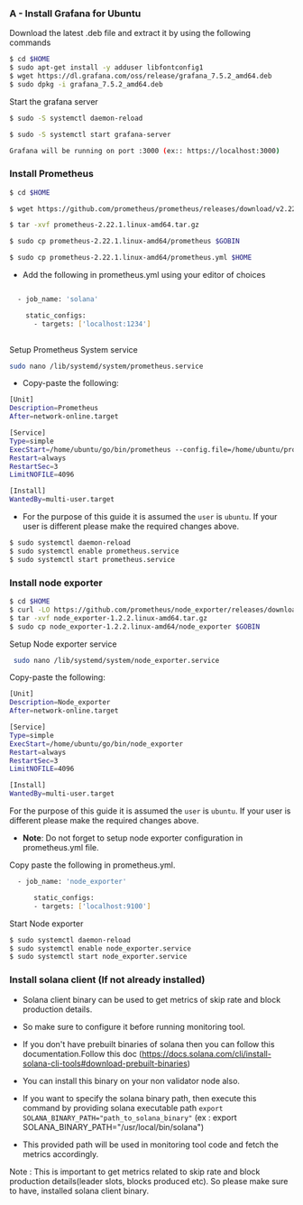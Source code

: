 ### A - Install Grafana for Ubuntu
Download the latest .deb file and extract it by using the following commands

```sh
$ cd $HOME
$ sudo apt-get install -y adduser libfontconfig1
$ wget https://dl.grafana.com/oss/release/grafana_7.5.2_amd64.deb
$ sudo dpkg -i grafana_7.5.2_amd64.deb
```

Start the grafana server
```sh
$ sudo -S systemctl daemon-reload

$ sudo -S systemctl start grafana-server

Grafana will be running on port :3000 (ex:: https://localhost:3000)
```

### Install Prometheus

```sh
$ cd $HOME

$ wget https://github.com/prometheus/prometheus/releases/download/v2.22.1/prometheus-2.22.1.linux-amd64.tar.gz

$ tar -xvf prometheus-2.22.1.linux-amd64.tar.gz

$ sudo cp prometheus-2.22.1.linux-amd64/prometheus $GOBIN

$ sudo cp prometheus-2.22.1.linux-amd64/prometheus.yml $HOME
```
- Add the following in prometheus.yml using your editor of choices

```sh

  - job_name: 'solana'

    static_configs:
      - targets: ['localhost:1234']
    
```

Setup Prometheus System service

```bash
sudo nano /lib/systemd/system/prometheus.service
```
- Copy-paste the following:
   
```sh
[Unit]
Description=Prometheus
After=network-online.target

[Service]
Type=simple
ExecStart=/home/ubuntu/go/bin/prometheus --config.file=/home/ubuntu/prometheus.yml
Restart=always
RestartSec=3
LimitNOFILE=4096

[Install]
WantedBy=multi-user.target
```
- For the purpose of this guide it is assumed the `user` is `ubuntu`. If your user is   different please make the required changes above.
     
```sh 
$ sudo systemctl daemon-reload
$ sudo systemctl enable prometheus.service
$ sudo systemctl start prometheus.service
```

### Install node exporter

```sh
$ cd $HOME
$ curl -LO https://github.com/prometheus/node_exporter/releases/download/v1.2.2/node_exporter-1.2.2.linux-amd64.tar.gz
$ tar -xvf node_exporter-1.2.2.linux-amd64.tar.gz
$ sudo cp node_exporter-1.2.2.linux-amd64/node_exporter $GOBIN
```

Setup Node exporter service

```bash 
 sudo nano /lib/systemd/system/node_exporter.service
 ```

 Copy-paste the following:

 ```sh
 [Unit]
Description=Node_exporter
After=network-online.target

[Service]
Type=simple
ExecStart=/home/ubuntu/go/bin/node_exporter
Restart=always
RestartSec=3
LimitNOFILE=4096

[Install]
WantedBy=multi-user.target
```
For the purpose of this guide it is assumed the `user` is `ubuntu`. If your user is different please make the required changes above.

- **Note**:  Do not forget to setup node exporter configuration in prometheus.yml file.

Copy paste the following in prometheus.yml.

```sh
  - job_name: 'node_exporter'

      static_configs:
      - targets: ['localhost:9100']
```
Start Node exporter

```bash
$ sudo systemctl daemon-reload
$ sudo systemctl enable node_exporter.service
$ sudo systemctl start node_exporter.service
```

### Install solana client (If not already installed)
- Solana client binary can be used to get metrics of skip rate and block production details.
- So make sure to configure it before running monitoring tool.

- If you don't have prebuilt binaries of solana then you can follow this documentation.Follow this doc (https://docs.solana.com/cli/install-solana-cli-tools#download-prebuilt-binaries)
- You can install this binary on your non validator node also.

- If you want to specify the solana binary path, then execute this command by providing solana executable path `export SOLANA_BINARY_PATH="path_to_solana_binary"` (ex : export SOLANA_BINARY_PATH="/usr/local/bin/solana")
- This provided path will be used in monitoring tool code and fetch the metrics accordingly.

Note : This is important to get metrics related to skip rate and block production details(leader slots, blocks produced etc). So please make sure to have, installed solana client binary.
